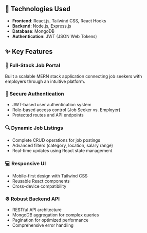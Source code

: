 ## 🔧 Technologies Used
- **Frontend**: React.js, Tailwind CSS, React Hooks
- **Backend**: Node.js, Express.js
- **Database**: MongoDB
- **Authentication**: JWT (JSON Web Tokens)

## ✨ Key Features

### 🚀 Full-Stack Job Portal
Built a scalable MERN stack application connecting job seekers with employers through an intuitive platform.

### 🔐 Secure Authentication
- JWT-based user authentication system
- Role-based access control (Job Seeker vs. Employer)
- Protected routes and API endpoints

### 🔍 Dynamic Job Listings
- Complete CRUD operations for job postings
- Advanced filters (category, location, salary range)
- Real-time updates using React state management

### 💻 Responsive UI
- Mobile-first design with Tailwind CSS
- Reusable React components
- Cross-device compatibility

### ⚙️ Robust Backend API
- RESTful API architecture
- MongoDB aggregation for complex queries
- Pagination for optimized performance
- Comprehensive error handling
